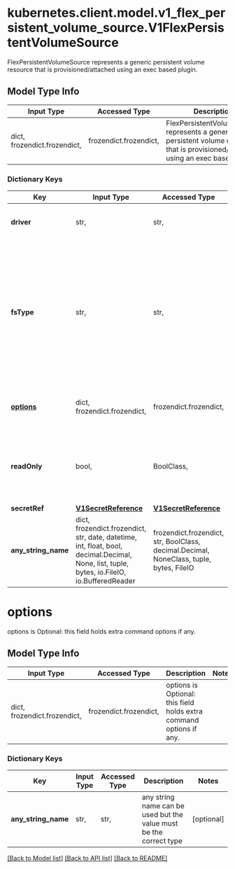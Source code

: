 # kubernetes.client.model.v1_flex_persistent_volume_source.V1FlexPersistentVolumeSource

FlexPersistentVolumeSource represents a generic persistent volume resource that is provisioned/attached using an exec based plugin.

## Model Type Info
Input Type | Accessed Type | Description | Notes
------------ | ------------- | ------------- | -------------
dict, frozendict.frozendict,  | frozendict.frozendict,  | FlexPersistentVolumeSource represents a generic persistent volume resource that is provisioned/attached using an exec based plugin. | 

### Dictionary Keys
Key | Input Type | Accessed Type | Description | Notes
------------ | ------------- | ------------- | ------------- | -------------
**driver** | str,  | str,  | driver is the name of the driver to use for this volume. | 
**fsType** | str,  | str,  | fsType is the Filesystem type to mount. Must be a filesystem type supported by the host operating system. Ex. \&quot;ext4\&quot;, \&quot;xfs\&quot;, \&quot;ntfs\&quot;. The default filesystem depends on FlexVolume script. | [optional] 
**[options](#options)** | dict, frozendict.frozendict,  | frozendict.frozendict,  | options is Optional: this field holds extra command options if any. | [optional] 
**readOnly** | bool,  | BoolClass,  | readOnly is Optional: defaults to false (read/write). ReadOnly here will force the ReadOnly setting in VolumeMounts. | [optional] 
**secretRef** | [**V1SecretReference**](V1SecretReference.md) | [**V1SecretReference**](V1SecretReference.md) |  | [optional] 
**any_string_name** | dict, frozendict.frozendict, str, date, datetime, int, float, bool, decimal.Decimal, None, list, tuple, bytes, io.FileIO, io.BufferedReader | frozendict.frozendict, str, BoolClass, decimal.Decimal, NoneClass, tuple, bytes, FileIO | any string name can be used but the value must be the correct type | [optional]

# options

options is Optional: this field holds extra command options if any.

## Model Type Info
Input Type | Accessed Type | Description | Notes
------------ | ------------- | ------------- | -------------
dict, frozendict.frozendict,  | frozendict.frozendict,  | options is Optional: this field holds extra command options if any. | 

### Dictionary Keys
Key | Input Type | Accessed Type | Description | Notes
------------ | ------------- | ------------- | ------------- | -------------
**any_string_name** | str,  | str,  | any string name can be used but the value must be the correct type | [optional] 

[[Back to Model list]](../../README.md#documentation-for-models) [[Back to API list]](../../README.md#documentation-for-api-endpoints) [[Back to README]](../../README.md)

